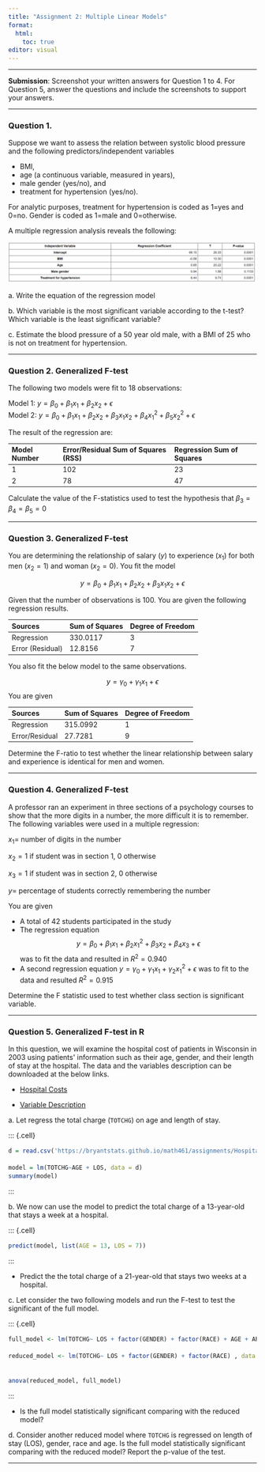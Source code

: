 ```yaml
---
title: "Assignment 2: Multiple Linear Models"
format: 
  html: 
    toc: true
editor: visual
---
```






------------------------------------------------------------------------

**Submission**: Screenshot your written answers for Question 1 to 4. For Question 5, answer the questions and include the screenshots to support your answers.

------------------------------------------------------------------------

### Question 1.

Suppose we want to assess the relation between systolic blood pressure and the following predictors/independent variables

-   BMI,
-   age (a continuous variable, measured in years),
-   male gender (yes/no), and
-   treatment for hypertension (yes/no).

For analytic purposes, treatment for hypertension is coded as 1=yes and 0=no. Gender is coded as 1=male and 0=otherwise.

A multiple regression analysis reveals the following:

![](1.png)

a.  Write the equation of the regression model

b.  Which variable is the most significant variable according to the t-test? Which variable is the least significant variable?

c.  Estimate the blood pressure of a 50 year old male, with a BMI of 25 who is not on treatment for hypertension.

------------------------------------------------------------------------

### Question 2. Generalized F-test

The following two models were fit to 18 observations:

Model 1: $y = \beta_0 + \beta_1 x_1 + \beta_2 x_2 + \epsilon$\
Model 2: $y = \beta_0 + \beta_1 x_1 + \beta_2 x_2 + \beta_3 x_1x_2 +\beta_4 x_1^2 +\beta_5 x_2^2 + \epsilon$

The result of the regression are:

| Model Number | Error/Residual Sum of Squares (RSS) | Regression Sum of Squares |
|:-------------|:---------------------|:--------------------------|
| 1            | 102                  | 23                        |
| 2            | 78                   | 47                        |

Calculate the value of the F-statistics used to test the hypothesis that $\beta_3 = \beta_4 =\beta_5 = 0$

------------------------------------------------------------------------

### Question 3. Generalized F-test

You are determining the relationship of salary ($y$) to experience ($x_1$) for both men ($x_2 = 1$) and woman ($x_2=0$). You fit the model

$$y = \beta_0 + \beta_1 x_1 + \beta_2 x_2 + \beta_3 x_1x_2 + \epsilon$$

Given that the number of observations is 100. You are given the following regression results.

| Sources    | Sum of Squares | Degree of Freedom |
|:-----------|:---------------|:------------------|
| Regression | 330.0117       | 3                 |
| Error (Residual)      | 12.8156        | 7                 |

You also fit the below model to the same observations.

$$y = \gamma_0 + \gamma_1 x_1 +  \epsilon$$ You are given

| Sources    | Sum of Squares | Degree of Freedom |
|:-----------|:---------------|:------------------|
| Regression | 315.0992       | 1                 |
| Error/Residual      | 27.7281        | 9                 |

Determine the F-ratio to test whether the linear relationship between salary and experience is identical for men and women.

------------------------------------------------------------------------

### Question 4. Generalized F-test

A professor ran an experiment in three sections of a psychology courses to show that the more digits in a number, the more difficult it is to remember. The following variables were used in a multiple regression:

$x_1=$ number of digits in the number

$x_2 = 1$ if student was in section 1, 0 otherwise

$x_3 = 1$ if student was in section 2, 0 otherwise

$y=$ percentage of students correctly remembering the number

You are given

-   A total of 42 students participated in the study
-   The regression equation $$y = \beta_0 + \beta_1 x_1 + \beta_2 x_1^2 + \beta_3 x_2 +\beta_4 x_3 + \epsilon$$ was to fit the data and resulted in $R^2 = 0.940$
-   A second regression equation $y = \gamma_0 + \gamma_1 x_1 + \gamma_2 x_1^2+\epsilon$ was to fit to the data and resulted $R^2 = 0.915$

Determine the F statistic used to test whether class section is significant variable.

------------------------------------------------------------------------

### Question 5. Generalized F-test in R

In this question, we will examine the hospital cost of patients in Wisconsin in 2003 using patients' information such as their age, gender, and their length of stay at the hospital. The data and the variables description can be downloaded at the below links.

-   [Hospital Costs](HospitalCosts.csv)

-   [Variable Description](HospitalCosts_description.png)

a.  Let regress the total charge (`TOTCHG`) on age and length of stay.



::: {.cell}

```{.r .cell-code}
d = read.csv('https://bryantstats.github.io/math461/assignments/HospitalCosts.csv')

model = lm(TOTCHG~AGE + LOS, data = d)
summary(model)
```
:::



b.  We now can use the model to predict the total charge of a 13-year-old that stays a week at a hospital.



::: {.cell}

```{.r .cell-code}
predict(model, list(AGE = 13, LOS = 7))
```
:::



-   Predict the the total charge of a 21-year-old that stays two weeks at a hospital.

c.  Let consider the two following models and run the F-test to test the significant of the full model.



::: {.cell}

```{.r .cell-code}
full_model <- lm(TOTCHG~ LOS + factor(GENDER) + factor(RACE) + AGE + APRDRG, data = d)

reduced_model <- lm(TOTCHG~ LOS + factor(GENDER) + factor(RACE) , data = d)


anova(reduced_model, full_model)
```
:::



-   Is the full model statistically significant comparing with the reduced model?

d.  Consider another reduced model where `TOTCHG` is regressed on length of stay (LOS), gender, race and age. Is the full model statistically significant comparing with the reduced model? Report the p-value of the test.

------------------------------------------------------------------------

